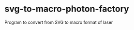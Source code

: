 svg-to-macro-photon-factory
===========================

Program to convert from SVG to macro format of laser
